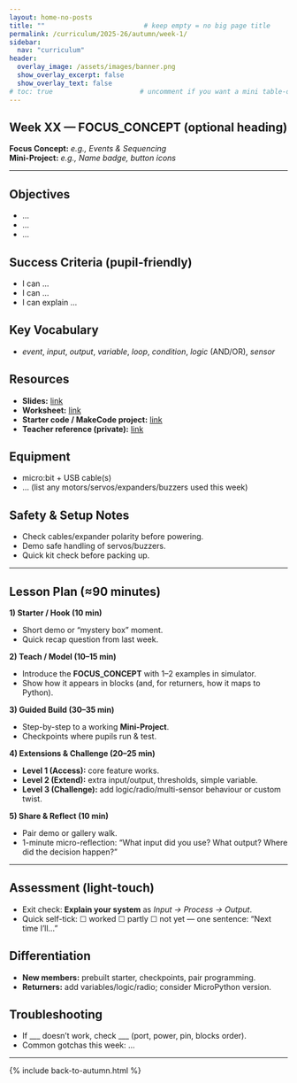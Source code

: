 ```yaml
---
layout: home-no-posts
title: ""                         # keep empty = no big page title
permalink: /curriculum/2025-26/autumn/week-1/
sidebar:
  nav: "curriculum"
header:
  overlay_image: /assets/images/banner.png
  show_overlay_excerpt: false
  show_overlay_text: false
# toc: true                      # uncomment if you want a mini table-of-contents on the right
---
```


<!-- Optional: an H2 you can keep or delete -->
## Week XX — FOCUS_CONCEPT (optional heading)

**Focus Concept:** _e.g., Events & Sequencing_  
**Mini-Project:** _e.g., Name badge, button icons_

---

## Objectives
- …
- …
- …

## Success Criteria (pupil-friendly)
- I can …  
- I can …  
- I can explain …

## Key Vocabulary
- _event_, _input_, _output_, _variable_, _loop_, _condition_, _logic_ (AND/OR), _sensor_

## Resources
- **Slides:** [link](#)
- **Worksheet:** [link](#)
- **Starter code / MakeCode project:** [link](#)
- **Teacher reference (private):** [link](#)

## Equipment
- micro:bit + USB cable(s)  
- … (list any motors/servos/expanders/buzzers used this week)

## Safety & Setup Notes
- Check cables/expander polarity before powering.  
- Demo safe handling of servos/buzzers.  
- Quick kit check before packing up.

---

## Lesson Plan (≈90 minutes)

**1) Starter / Hook (10 min)**  
- Short demo or “mystery box” moment.  
- Quick recap question from last week.

**2) Teach / Model (10–15 min)**  
- Introduce the **FOCUS_CONCEPT** with 1–2 examples in simulator.  
- Show how it appears in blocks (and, for returners, how it maps to Python).

**3) Guided Build (30–35 min)**  
- Step-by-step to a working **Mini-Project**.  
- Checkpoints where pupils run & test.

**4) Extensions & Challenge (20–25 min)**  
- **Level 1 (Access):** core feature works.  
- **Level 2 (Extend):** extra input/output, thresholds, simple variable.  
- **Level 3 (Challenge):** add logic/radio/multi-sensor behaviour or custom twist.

**5) Share & Reflect (10 min)**  
- Pair demo or gallery walk.  
- 1-minute micro-reflection: “What input did you use? What output? Where did the decision happen?”

---

## Assessment (light-touch)
- Exit check: **Explain your system** as _Input → Process → Output_.  
- Quick self-tick: ☐ worked ☐ partly ☐ not yet — one sentence: “Next time I’ll…”

## Differentiation
- **New members:** prebuilt starter, checkpoints, pair programming.  
- **Returners:** add variables/logic/radio; consider MicroPython version.

## Troubleshooting
- If ___ doesn’t work, check ___ (port, power, pin, blocks order).  
- Common gotchas this week: …  

---

{% include back-to-autumn.html %}


